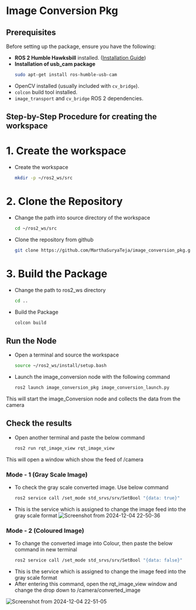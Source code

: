 # Image Conversion Pkg




## Prerequisites

Before setting up the package, ensure you have the following:

- **ROS 2 Humble Hawksbill** installed. ([Installation Guide](https://docs.ros.org/en/humble/Installation.html))
- **Installation of usb_cam package** 
    ```bash
    sudo apt-get install ros-humble-usb-cam
- OpenCV installed (usually included with `cv_bridge`).  
- `colcon` build tool installed.  
- `image_transport` and `cv_bridge` ROS 2 dependencies.

## Step-by-Step Procedure for creating the workspace
# 1. Create the workspace 
- Create the workspace 
    ```bash
    mkdir -p ~/ros2_ws/src
# 2. Clone the Repository
- Change the path into source directory of the workspace
    ```bash
    cd ~/ros2_ws/src
- Clone the repository from github
    ```bash
    git clone https://github.com/MarthaSuryaTeja/image_conversion_pkg.git
# 3. Build the Package 
- Change the path to ros2_ws directory
    ```bash
    cd ..
- Build the Package
    ```bash
    colcon build

## Run the Node
- Open a terminal and source the workspace
    ```bash
    source ~/ros2_ws/install/setup.bash
- Launch the image_conversion node with the following command
    ```bash
    ros2 launch image_conversion_pkg image_conversion_launch.py
This will start the image_Conversion node and collects the data from the camera

## Check the results
- Open another terminal and paste the below command
    ```bash
    ros2 run rqt_image_view rqt_image_view
This will open a window which show the feed of /camera
### Mode - 1 (Gray Scale Image)
- To check the gray scale converted image. Use below command
    ```bash
    ros2 service call /set_mode std_srvs/srv/SetBool "{data: true}"
- This is the service which is assigned to change the image feed into the gray scale format
![Screenshot from 2024-12-04 22-50-36](https://github.com/user-attachments/assets/b52f8f39-65aa-4339-86ba-a3d49112e744)


### Mode - 2 (Coloured Image)
- To change the converted image into Colour, then paste the below command in new terminal
    ```bash
    ros2 service call /set_mode std_srvs/srv/SetBool "{data: false}"
- This is the service which is assigned to change the image feed into the gray scale format
- After entering this command, open the rqt_image_view window and change the drop down to /camera/converted_image

![Screenshot from 2024-12-04 22-51-05](https://github.com/user-attachments/assets/8db27425-d3a8-429a-84d5-570d60c44715)


